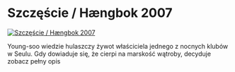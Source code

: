 Szczęście / Hængbok 2007 
=============
[![Szczęście / Hængbok 2007 ](http://vidos.pl/images/player.gif)](http://vidos.pl/szczescie-haengbok-2007)

 Young-soo wiedzie hulaszczy żywot właściciela jednego z nocnych klubów w Seulu. Gdy dowiaduje się, że cierpi na marskość wątroby, decyduje zobacz pełny opis
